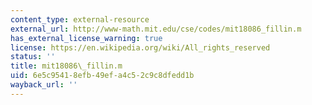 ```yaml
---
content_type: external-resource
external_url: http://www-math.mit.edu/cse/codes/mit18086_fillin.m
has_external_license_warning: true
license: https://en.wikipedia.org/wiki/All_rights_reserved
status: ''
title: mit18086\_fillin.m
uid: 6e5c9541-8efb-49ef-a4c5-2c9c8dfedd1b
wayback_url: ''
---
```

